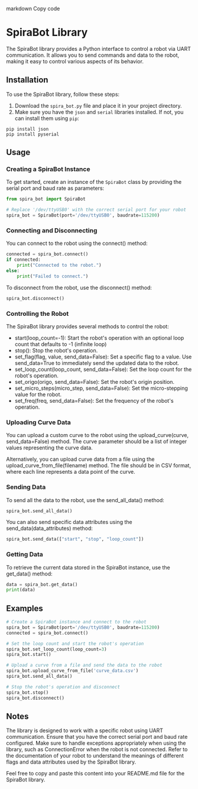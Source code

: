 markdown
Copy code
# SpiraBot Library

The SpiraBot library provides a Python interface to control a robot via UART communication. It allows you to send commands and data to the robot, making it easy to control various aspects of its behavior.

## Installation

To use the SpiraBot library, follow these steps:

1. Download the `spira_bot.py` file and place it in your project directory.
2. Make sure you have the `json` and `serial` libraries installed. If not, you can install them using `pip`:

```
pip install json
pip install pyserial
```

## Usage

### Creating a SpiraBot Instance

To get started, create an instance of the `SpiraBot` class by providing the serial port and baud rate as parameters:

```python
from spira_bot import SpiraBot

# Replace '/dev/ttyUSB0' with the correct serial port for your robot
spira_bot = SpiraBot(port='/dev/ttyUSB0', baudrate=115200)
```
### Connecting and Disconnecting
You can connect to the robot using the connect() method:

```python
connected = spira_bot.connect()
if connected:
    print("Connected to the robot.")
else:
    print("Failed to connect.")
```

To disconnect from the robot, use the disconnect() method:

```python
spira_bot.disconnect()
```
### Controlling the Robot
The SpiraBot library provides several methods to control the robot:

- start(loop_count=-1): Start the robot's operation with an optional loop count that defaults to -1 (infinite loop)
- stop(): Stop the robot's operation.
- set_flag(flag, value, send_data=False): Set a specific flag to a value. Use send_data=True to immediately send the updated data to the robot.
- set_loop_count(loop_count, send_data=False): Set the loop count for the robot's operation.
- set_origo(origo, send_data=False): Set the robot's origin position.
- set_micro_steps(micro_step, send_data=False): Set the micro-stepping value for the robot.
- set_freq(freq, send_data=False): Set the frequency of the robot's operation.

### Uploading Curve Data
You can upload a custom curve to the robot using the upload_curve(curve, send_data=False) method. The curve parameter should be a list of integer values representing the curve data.

Alternatively, you can upload curve data from a file using the upload_curve_from_file(filename) method. The file should be in CSV format, where each line represents a data point of the curve.

### Sending Data
To send all the data to the robot, use the send_all_data() method:

```python
spira_bot.send_all_data()
```
You can also send specific data attributes using the send_data(data_attributes) method:

```python
spira_bot.send_data(["start", "stop", "loop_count"])
```
### Getting Data
To retrieve the current data stored in the SpiraBot instance, use the get_data() method:

```python
data = spira_bot.get_data()
print(data)
```
## Examples

```python
# Create a SpiraBot instance and connect to the robot
spira_bot = SpiraBot(port='/dev/ttyUSB0', baudrate=115200)
connected = spira_bot.connect()

# Set the loop count and start the robot's operation
spira_bot.set_loop_count(loop_count=3)
spira_bot.start()

# Upload a curve from a file and send the data to the robot
spira_bot.upload_curve_from_file('curve_data.csv')
spira_bot.send_all_data()

# Stop the robot's operation and disconnect
spira_bot.stop()
spira_bot.disconnect()
```

## Notes

The library is designed to work with a specific robot using UART communication. Ensure that you have the correct serial port and baud rate configured.
Make sure to handle exceptions appropriately when using the library, such as ConnectionError when the robot is not connected.
Refer to the documentation of your robot to understand the meanings of different flags and data attributes used by the SpiraBot library.

Feel free to copy and paste this content into your README.md file for the SpiraBot library.



